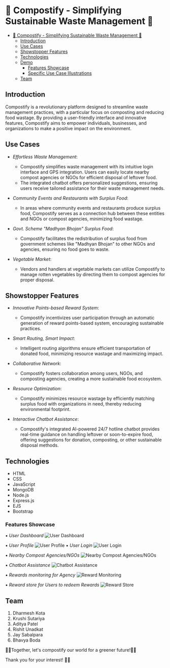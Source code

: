 # 🌱 Compostify - Simplifying Sustainable Waste Management 🌱

- [🌱 Compostify - Simplifying Sustainable Waste Management 🌱](#-compostify---simplifying-sustainable-waste-management-)
  - [Introduction](#introduction)
  - [Use Cases](#use-cases)
  - [Showstopper Features](#showstopper-features)
  - [Technologies](#technologies)
  - [Demo](#demo)
    - [Features Showcase](#features-showcase)
    - [Specific Use Case Illustrations](#specific-use-case-illustrations)
  - [Team](#team)

## Introduction
Compostify is a revolutionary platform designed to streamline waste management practices, with a particular focus on composting and reducing food wastage. By providing a user-friendly interface and innovative features, Compostify aims to empower individuals, businesses, and organizations to make a positive impact on the environment.

## Use Cases
- *Effortless Waste Management*:
  - Compostify simplifies waste management with its intuitive login interface and GPS integration. Users can easily locate nearby compost agencies or NGOs for efficient disposal of leftover food.
  - The integrated chatbot offers personalized suggestions, ensuring users receive tailored assistance for their waste management needs.

- *Community Events and Restaurants with Surplus Food*:
  - In areas where community events and restaurants produce surplus food, Compostify serves as a connection hub between these entities and NGOs or compost agencies, minimizing food wastage.

- *Govt. Scheme "Madhyan Bhojan" Surplus Food*:
  - Compostify facilitates the redistribution of surplus food from government schemes like "Madhyan Bhojan" to other NGOs and agencies, ensuring no food goes to waste.

- *Vegetable Market*:
  - Vendors and handlers at vegetable markets can utilize Compostify to manage rotten vegetables by directing them to compost agencies for proper disposal.

## Showstopper Features
- *Innovative Points-based Reward System*:
  - Compostify incentivizes user participation through an automatic generation of reward points-based system, encouraging sustainable practices.

- *Smart Routing, Smart Impact*:
  - Intelligent routing algorithms ensure efficient transportation of donated food, minimizing resource wastage and maximizing impact.

- *Collaborative Network*:
  - Compostify fosters collaboration among users, NGOs, and composting agencies, creating a more sustainable food ecosystem.

- *Resource Optimization*:
  - Compostify minimizes resource wastage by efficiently matching surplus food with organizations in need, thereby reducing environmental footprint.

- *Interactive Chatbot Assistance*:
  - Compostify's integrated AI-powered 24/7 hotline chatbot provides real-time guidance on handling leftover or soon-to-expire food, offering suggestions for donation, composting, or other sustainable disposal methods.

## Technologies
- HTML
- CSS
- JavaScript
- MongoDB
- Node.js
- Express.js
- EJS
- Bootstrap


### Features Showcase

   ▪ *User Dashboard*
  ![User Dashboard](assets/images/dashboard.png)
  
   ▪ *User Profile*
  ![User Profile](assets/images/profile.png)
   ▪ *User Login*
  ![User Login](assets/images/login.png)

  ▪ *Nearby Compost Agencies/NGOs*
  ![Nearby Compost Agencies/NGOs](assets/images/nearby_agency.png)

   ▪ *Chatbot Assistance*
  ![Chatbot Assistance](assets/images/chatbot.png)

  ▪ *Rewards monitoring for Agency*
  ![Reward Monitoring](assets/images/agency_rewards.png)

  ▪ *Reward store for Users to redeem Rewards*
  ![Reward Store](assets/images/user_rewards.png)


<a name="team"></a>

## Team 
1. Dharmesh Kota
2. Krushi Sutariya
3. Aditya Patel
4. Rishit Unadkat
5. Jay Sabalpara
6. Bhavya Boda

🌱💚Together, let's compostify our world for a greener future!💚🌱

Thank you for your interest! 🌟✨